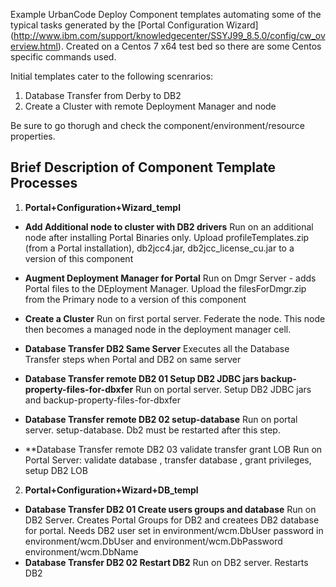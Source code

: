 Example UrbanCode Deploy Component templates automating some of the typical tasks generated by the [Portal Configuration Wizard] (http://www.ibm.com/support/knowledgecenter/SSYJ99_8.5.0/config/cw_overview.html). Created on a Centos 7 x64 test bed so there are some Centos specific commands used.

Initial templates cater to the following scenrarios:
1. Database Transfer from Derby to DB2
2. Create a Cluster with remote Deployment Manager and node 

Be sure to go thorugh and check the component/environment/resource properties.

## Brief Description of Component Template Processes
1. **Portal+Configuration+Wizard_templ**
  - **Add Additional node to cluster with DB2 drivers**
    Run on an additional node after installing Portal Binaries only. Upload profileTemplates.zip (from a Portal installation), db2jcc4.jar, db2jcc_license_cu.jar to a version of this component

  - **Augment Deployment Manager for Portal**
    Run on Dmgr Server - adds Portal files to the DEployment Manager. Upload the filesForDmgr.zip from the Primary node to a version of this component
    
  - **Create a Cluster**
    Run on first portal server. Federate the node. This node then becomes a managed node in the deployment manager cell.

  - **Database Transfer DB2 Same Server**
Executes all the Database Transfer steps when Portal and DB2 on same server

  - **Database Transfer remote DB2 01 Setup DB2 JDBC jars backup-property-files-for-dbxfer**
Run on portal server. Setup DB2 JDBC jars and backup-property-files-for-dbxfer

  - **Database Transfer remote DB2 02 setup-database**
Run on portal server. setup-database. Db2 must be restarted after this step.

  - **Database Transfer remote DB2 03 validate transfer grant LOB
Run on Portal Server: validate database , transfer database , grant privileges, setup DB2 LOB

2. **Portal+Configuration+Wizard+DB_templ**
  - **Database Transfer DB2 01 Create users groups and database**
Run on DB2 Server. Creates Portal Groups for DB2 and createes DB2 database for portal. Needs DB2 user set in environment/wcm.DbUser password in environment/wcm.DbUser and environment/wcm.DbPassword environment/wcm.DbName
  - **Database Transfer DB2 02 Restart DB2**
Run on DB2 server. Restarts DB2

